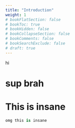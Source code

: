 ```yaml
---
title: "Introduction"
weight: 1
# bookFlatSection: false
# bookToc: true
# bookHidden: false
# bookCollapseSection: false
# bookComments: false
# bookSearchExclude: false
# draft: true
---
```


hi
# sup brah
# This is insane
```py
omg this is insane
```
